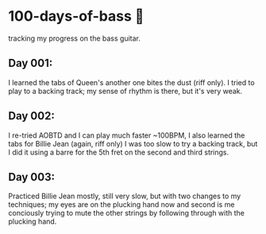 # 100-days-of-bass 🎸
tracking my progress on the bass guitar.

## Day 001:
I learned the tabs of Queen's another one bites the dust (riff only). I tried to play to a backing track; my sense of rhythm is there, but it's very weak.

## Day 002:
I re-tried AOBTD and I can play much faster ~100BPM, I also learned the tabs for Billie Jean (again, riff only) I was too slow to try a backing track, but I did it using a barre for the 5th fret on the second and third strings.

## Day 003:
Practiced Billie Jean mostly, still very slow, but with two changes to my techniques; my eyes are on the plucking hand now and second is me conciously trying to mute the other strings by following through with the plucking hand.
